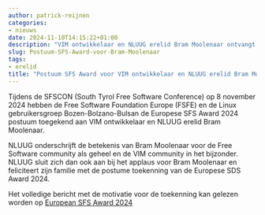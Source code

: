 ```yaml
---
author: patrick-reijnen
categories:
- nieuws
date: 2024-11-10T14:15:22+01:00
description: "VIM ontwikkelaar en NLUUG erelid Bram Moolenaar ontvangt postuum SFS Award"
slug: Postuum-SFS-Award-voor-Bram-Moolenaar
tags:
- erelid
title: "Postuum SFS Award voor VIM ontwikkelaar en NLUUG erelid Bram Moolenaar"
---
```


Tijdens de SFSCON (South Tyrol Free Software Conference) op 8 november 2024 hebben de Free Software Foundation Europe (FSFE) en de Linux gebruikersgroep Bozen-Bolzano-Bulsan de Europese SFS Award 2024 postuum toegekend aan VIM ontwikkelaar en NLUUG erelid Bram Moolenaar.

NLUUG onderschrijft de betekenis van Bram Moolenaar voor de Free Software community als geheel en de VIM community in het bijzonder. NLUUG sluit zich dan ook aan bij het applaus voor Bram Moolenaar en feliciteert zijn familie met de postume toekenning van de Europese SDS Award 2024.

Het volledige bericht met de motivatie voor de toekenning kan gelezen worden op [European SFS Award 2024](https://www.sfscon.it/awards/european-sfs-award-2024/)

